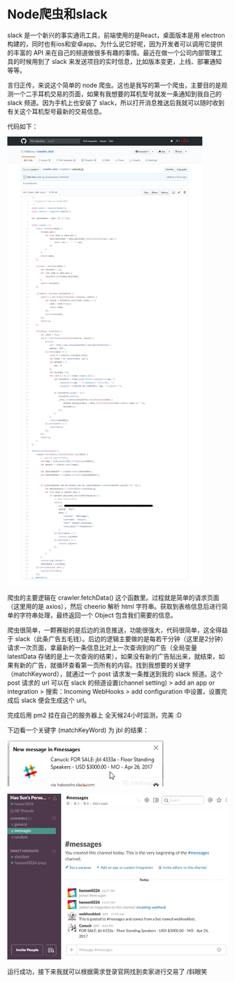 # Node爬虫和slack

slack 是一个新兴的事实通讯工具，前端使用的是React，桌面版本是用 electron 构建的，同时也有ios和安卓app。为什么说它好呢，因为开发者可以调用它提供的丰富的 API 来在自己的频道做很多有趣的事情。最近在做一个公司内部管理工具的时候用到了 slack 来发送项目的实时信息，比如版本变更，上线、部署通知等等。

言归正传，来说这个简单的 node 爬虫。这也是我写的第一个爬虫，主要目的是观测一个二手耳机交易的页面，如果有我想要的耳机型号就发一条通知到我自己的 slack 频道。因为手机上也安装了 slack，所以打开消息推送后我就可以随时收到有关这个耳机型号最新的交易信息。

代码如下：

![code](./readme_pics/code.png)

爬虫的主要逻辑在 crawler.fetchData() 这个函数里。过程就是简单的请求页面（这里用的是 axios），然后 cheerio 解析 html 字符串。获取到表格信息后进行简单的字符串处理，最终返回一个 Object 包含我们需要的信息。

爬虫很简单，一颗赛艇的是后边的消息推送，功能很强大，代码很简单，这全得益于 slack（此条广告五毛钱）。后边的逻辑主要做的是每若干分钟（这里是2分钟）请求一次页面，拿最新的一条信息比对上一次查询到的广告（全局变量 latestData 存储的是上一次查询的结果），如果没有新的广告贴出来，就结束，如果有新的广告，就循环查看第一页所有的内容。找到我想要的关键字（matchKeyword），就通过一个 post 请求发一条推送到我的 slack 频道。这个 post 请求的 url 可以在 slack 的频道设置(channel setting) > add an app or integration > 搜索：Incoming WebHooks > add configuration 中设置，设置完成后 slack 便会生成这个 url。

完成后用 pm2 挂在自己的服务器上 全天候24小时监测，完美 :D

下边看一个关键字 (matchKeyWord) 为 jbl 的结果：

![slack_notification](.\readme_pics/slack_notification.png)

![slack_main](./readme_pics/slack_main.png)

运行成功，接下来我就可以根据需求登录官网找到卖家进行交易了 /斜眼笑